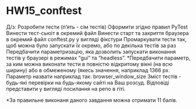 # HW15_conftest

Д/з: 
Розробити тести (п’ять - сім тестів)
Оформити згідно правил PyTest
Винести тест-сьюіт в окремий файл 
Винести старт та закриття браузера в окремий файл conftest.py у вигляді фікстури
Промаркувати тести так, щоб можна було запускати їх окремо, або по декілька тестів за раз
Передбачити параметризацію, яка дозволить запускати виконання тестів у браузері в режимах “gui” та “headless”.
*Передбачити параметр, за ким можна виконати тести в повністю відкритому вікні (на всю ширину) або в обмеженому (якесь значення, наприклад 1366 px. Параметр назвати наприклад так: browser_window_size
Зміст тестів - будь-які перевірки на будь-якому сайті на Ваш розсуд.
Відповіді представити у вигляді посилання на репо в гіті.

*За правильне виконаня даного завдання можна отримати 11 балів.